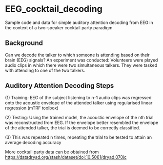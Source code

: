 # EEG_cocktail_decoding

Sample code and data for simple auditory attention decoding from EEG in the context of a two-speaker cocktail party paradigm 

## Background

Can we decode the talker to which someone is attending based on their brain (EEG) signals? 
An experiment was conducted: Volunteers were played audio clips in which there were two simultaneous talkers. They were tasked with attending to one of the two talkers. 

## Auditory Attention Decoding Steps

(1) Training: EEG of the subject listening to n-1 audio clips was regressed onto the acoustic envelope of the attended talker 
    using regularised linear regression (mTRF toolbox)
    
(2) Testing: Using the trained model, the acoustic envelope of the nth trial was reconstructed from EEG. If the envelope better 
    resembled the envelope of the attended talker, the trial is deemed to be correctly classified.
    
(3) This was repeated n times, repeating the trial to be tested to attain an average decoding accuracy


More cocktail party data can be obtained from https://datadryad.org/stash/dataset/doi:10.5061/dryad.070jc
